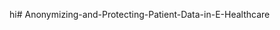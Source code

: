 hi#   A n o n y m i z i n g - a n d - P r o t e c t i n g - P a t i e n t - D a t a - i n - E - H e a l t h c a r e  
 